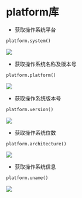 <!--
 * @Description: 
 * @Version: 1.0
 * @Author: DaLao
 * @Email: dalao@xxx.com
 * @Date: 2021-12-17 22:27:33
 * @LastEditors: daLao
 * @LastEditTime: 2023-04-17 15:23:10
-->

# platform库

- 获取操作系统平台

```py
platform.system()
```

![](https://cdn.hurra.ltd/img/20211217223115.png)

- 获取操作系统名称及版本号

```py
platform.platform()
```

![](https://cdn.hurra.ltd/img/20211217223143.png)

- 获取操作系统版本号

```py
platform.version()
```

![](https://cdn.hurra.ltd/img/20211217223210.png)

- 获取操作系统位数

```py
platform.architecture()
```

![](https://cdn.hurra.ltd/img/20211217223239.png)

- 获取操作系统信息

```py
platform.uname()
```

![](https://cdn.hurra.ltd/img/20211217223509.png)